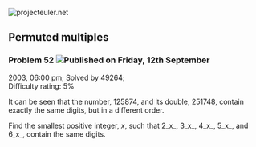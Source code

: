 ![projecteuler.net](images/print_page_logo.png)

## Permuted multiples

### Problem 52 ![](images/icon_info.png)Published on Friday, 12th September
2003, 06:00 pm; Solved by 49264;  
Difficulty rating: 5%

It can be seen that the number, 125874, and its double, 251748, contain
exactly the same digits, but in a different order.

Find the smallest positive integer, _x_, such that 2_x_, 3_x_, 4_x_, 5_x_, and
6_x_, contain the same digits.

  
  

